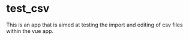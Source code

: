 # test_csv
This is an app that is aimed at testing the import and editing of csv files within the vue app.
